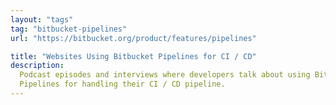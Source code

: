 ```yaml
---
layout: "tags"
tag: "bitbucket-pipelines"
url: "https://bitbucket.org/product/features/pipelines"

title: "Websites Using Bitbucket Pipelines for CI / CD"
description:
  Podcast episodes and interviews where developers talk about using Bitbucket
  Pipelines for handling their CI / CD pipeline.
---
```

